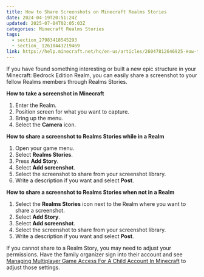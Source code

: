 ```yaml
---
title: How to Share Screenshots on Minecraft Realms Stories
date: 2024-04-19T20:51:24Z
updated: 2025-07-04T02:05:03Z
categories: Minecraft Realms Stories
tags:
  - section_27983418545293
  - section_ 12618443219469
link: https://help.minecraft.net/hc/en-us/articles/26047812646925-How-to-Share-Screenshots-on-Minecraft-Realms-Stories
---
```


If you have found something interesting or built a new epic structure in your Minecraft: Bedrock Edition Realm, you can easily share a screenshot to your fellow Realms members through Realms Stories.

**How to take a screenshot in Minecraft**

1.  Enter the Realm.
2.  Position screen for what you want to capture.
3.  Bring up the menu.
4.  Select the **Camera** icon.

**How to share a screenshot to Realms Stories while in a Realm**

1.  Open your game menu.
2.  Select **Realms Stories**.
3.  Press **Add Story**.
4.  Select **Add screenshot**.
5.  Select the screenshot to share from your screenshot library.
6.  Write a description if you want and select **Post**.

**How to share a screenshot to Realms Stories when not in a Realm**

1.  Select the **Realms Stories** icon next to the Realm where you want to share a screenshot.
2.  Select **Add Story**.
3.  Select **Add screenshot**.
4.  Select the screenshot to share from your screenshot library.
5.  Write a description if you want and select **Post**.

If you cannot share to a Realm Story, you may need to adjust your permissions. Have the family organizer sign into their account and see [Managing Multiplayer Game Access For A Child Account In Minecraft](../Account-Settings/Managing-Multiplayer-Game-Access-for-a-Child-Account-in-Minecraft.md) to adjust those settings.
